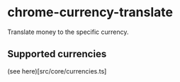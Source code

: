 # chrome-currency-translate

Translate money to the specific currency.

## Supported currencies

(see here)[src/core/currencies.ts]
